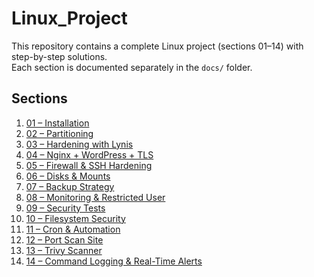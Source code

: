 # Linux_Project

This repository contains a complete Linux project (sections 01–14) with step-by-step solutions.  
Each section is documented separately in the `docs/` folder.

## Sections
1. [01 – Installation](01_installation.md)
2. [02 – Partitioning](docs/02_partitioning.md)
3. [03 – Hardening with Lynis](docs/03_hardening.md)
4. [04 – Nginx + WordPress + TLS](docs/04_nginx_wordpress.md)
5. [05 – Firewall & SSH Hardening](docs/05_firewall_ssh.md)
6. [06 – Disks & Mounts](docs/06_disks_mounts.md)
7. [07 – Backup Strategy](docs/07_backup_strategy.md)
8. [08 – Monitoring & Restricted User](docs/08_monitoring_users.md)
9. [09 – Security Tests](docs/09_security_tests.md)
10. [10 – Filesystem Security](docs/10_filesystem_security.md)
11. [11 – Cron & Automation](docs/11_cron_automation.md)
12. [12 – Port Scan Site](docs/12_port_scan.md)
13. [13 – Trivy Scanner](docs/13_trivy_scanner.md)
14. [14 – Command Logging & Real-Time Alerts](docs/14_command_logging.md)
